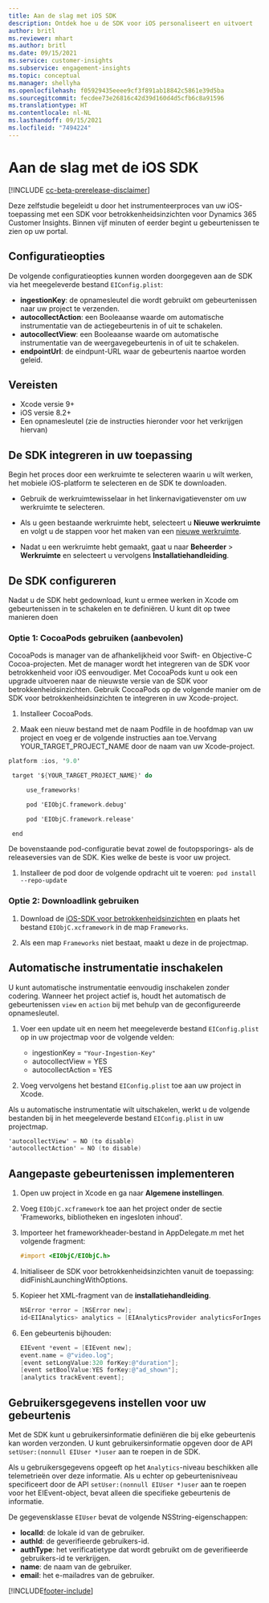 ```yaml
---
title: Aan de slag met iOS SDK
description: Ontdek hoe u de SDK voor iOS personaliseert en uitvoert
author: britl
ms.reviewer: mhart
ms.author: britl
ms.date: 09/15/2021
ms.service: customer-insights
ms.subservice: engagement-insights
ms.topic: conceptual
ms.manager: shellyha
ms.openlocfilehash: f05929435eeee9cf3f891ab18842c5861e39d5ba
ms.sourcegitcommit: fecdee73e26816c42d39d160d4d5cfb6c8a91596
ms.translationtype: HT
ms.contentlocale: nl-NL
ms.lasthandoff: 09/15/2021
ms.locfileid: "7494224"
---
```

# <a name="get-started-with-the-ios-sdk"></a>Aan de slag met de iOS SDK

[!INCLUDE [cc-beta-prerelease-disclaimer](includes/cc-beta-prerelease-disclaimer.md)]

Deze zelfstudie begeleidt u door het instrumenteerproces van uw iOS-toepassing met een SDK voor betrokkenheidsinzichten voor Dynamics 365 Customer Insights. Binnen vijf minuten of eerder begint u gebeurtenissen te zien op uw portal.

## <a name="configuration-options"></a>Configuratieopties

De volgende configuratieopties kunnen worden doorgegeven aan de SDK via het meegeleverde bestand `EIConfig.plist`:

- **ingestionKey**: de opnamesleutel die wordt gebruikt om gebeurtenissen naar uw project te verzenden.
- **autocollectAction**: een Booleaanse waarde om automatische instrumentatie van de actiegebeurtenis in of uit te schakelen.
- **autocollectView**: een Booleaanse waarde om automatische instrumentatie van de weergavegebeurtenis in of uit te schakelen.
- **endpointUrl**: de eindpunt-URL waar de gebeurtenis naartoe worden geleid.

## <a name="prerequisites"></a>Vereisten

- Xcode versie 9+
- iOS versie 8.2+
- Een opnamesleutel (zie de instructies hieronder voor het verkrijgen hiervan)

## <a name="integrate-the-sdk-into-your-application"></a>De SDK integreren in uw toepassing

Begin het proces door een werkruimte te selecteren waarin u wilt werken, het mobiele iOS-platform te selecteren en de SDK te downloaden.

- Gebruik de werkruimtewisselaar in het linkernavigatievenster om uw werkruimte te selecteren.

- Als u geen bestaande werkruimte hebt, selecteert u **Nieuwe werkruimte** en volgt u de stappen voor het maken van een [nieuwe werkruimte](create-workspace.md).

- Nadat u een werkruimte hebt gemaakt, gaat u naar **Beheerder** > **Werkruimte** en selecteert u vervolgens **Installatiehandleiding**.

## <a name="configure-the-sdk"></a>De SDK configureren

Nadat u de SDK hebt gedownload, kunt u ermee werken in Xcode om gebeurtenissen in te schakelen en te definiëren. U kunt dit op twee manieren doen

### <a name="option-1-using-cocoapods-recommended"></a>Optie 1: CocoaPods gebruiken (aanbevolen)
CocoaPods is manager van de afhankelijkheid voor Swift- en Objective-C Cocoa-projecten. Met de manager wordt het integreren van de SDK voor betrokkenheid voor iOS eenvoudiger. Met CocoaPods kunt u ook een upgrade uitvoeren naar de nieuwste versie van de SDK voor betrokkenheidsinzichten. Gebruik CocoaPods op de volgende manier om de SDK voor betrokkenheidsinzichten te integreren in uw Xcode-project. 

1. Installeer CocoaPods. 

1. Maak een nieuw bestand met de naam Podfile in de hoofdmap van uw project en voeg er de volgende instructies aan toe.Vervang YOUR_TARGET_PROJECT_NAME door de naam van uw Xcode-project. 
```objectivec
platform :ios, '9.0'  

 target '${YOUR_TARGET_PROJECT_NAME}' do 

     use_frameworks!   

     pod 'EIObjC.framework.debug' 

     pod 'EIObjC.framework.release' 

 end 
```
De bovenstaande pod-configuratie bevat zowel de foutopsporings- als de releaseversies van de SDK. Kies welke de beste is voor uw project.

1. Installeer de pod door de volgende opdracht uit te voeren:  `pod install --repo-update `

### <a name="option-2-using-download-link"></a>Optie 2: Downloadlink gebruiken

1. Download de [iOS-SDK voor betrokkenheidsinzichten](https://download.pi.dynamics.com/sdk/EI-SDKs/ei-ios-sdk.zip) en plaats het bestand `EIObjC.xcframework` in de map `Frameworks`.

1. Als een map `Frameworks` niet bestaat, maakt u deze in de projectmap.

## <a name="enable-auto-instrumentation"></a>Automatische instrumentatie inschakelen
 
U kunt automatische instrumentatie eenvoudig inschakelen zonder codering. Wanneer het project actief is, houdt het automatisch de gebeurtenissen `view` en `action` bij met behulp van de geconfigureerde opnamesleutel. 

1. Voer een update uit en neem het meegeleverde bestand `EIConfig.plist` op in uw projectmap voor de volgende velden:
    - ingestionKey = `"Your-Ingestion-Key"`
    - autocollectView = YES
    - autocollectAction = YES

2. Voeg vervolgens het bestand `EIConfig.plist` toe aan uw project in Xcode. 



Als u automatische instrumentatie wilt uitschakelen, werkt u de volgende bestanden bij in het meegeleverde bestand `EIConfig.plist` in uw projectmap. 

```objectivec
'autocollectView' = NO (to disable)
'autocollectAction' = NO (to disable)
```


## <a name="implement-custom-events"></a>Aangepaste gebeurtenissen implementeren

1. Open uw project in Xcode en ga naar **Algemene instellingen**. 
1. Voeg `EIObjC.xcframework` toe aan het project onder de sectie 'Frameworks, bibliotheken en ingesloten inhoud'.

1. Importeer het frameworkheader-bestand in AppDelegate.m met het volgende fragment:

    ```objectivec
    #import <EIObjC/EIObjC.h>
    ```

1. Initialiseer de SDK voor betrokkenheidsinzichten vanuit de toepassing: didFinishLaunchingWithOptions.
1. Kopieer het XML-fragment van de **installatiehandleiding**.

    ```objectivec
    NSError *error = [NSError new];
    id<EIIAnalytics> analytics = [EIAnalyticsProvider analyticsForIngestionKey:nil error:&error];
    ```

1. Een gebeurtenis bijhouden:

    ```objectivec
    EIEvent *event = [EIEvent new];
    event.name = @"video.log";
    [event setLongValue:320 forKey:@"duration"];
    [event setBoolValue:YES forKey:@"ad_shown"];
    [analytics trackEvent:event];
    ```

## <a name="set-user-details-for-your-event"></a>Gebruikersgegevens instellen voor uw gebeurtenis

Met de SDK kunt u gebruikersinformatie definiëren die bij elke gebeurtenis kan worden verzonden. U kunt gebruikersinformatie opgeven door de API `setUser:(nonnull EIUser *)user` aan te roepen in de SDK.

Als u gebruikersgegevens opgeeft op het `Analytics`-niveau beschikken alle telemetrieën over deze informatie. Als u echter op gebeurtenisniveau specificeert door de API `setUser:(nonnull EIUser *)user` aan te roepen voor het EIEvent-object, bevat alleen die specifieke gebeurtenis de informatie.

De gegevensklasse `EIUser` bevat de volgende NSString-eigenschappen:

- **localId**: de lokale id van de gebruiker.
- **authId**: de geverifieerde gebruikers-id.
- **authType**: het verificatietype dat wordt gebruikt om de geverifieerde gebruikers-id te verkrijgen.
- **name**: de naam van de gebruiker.
- **email**: het e-mailadres van de gebruiker.


[!INCLUDE[footer-include](../includes/footer-banner.md)]

